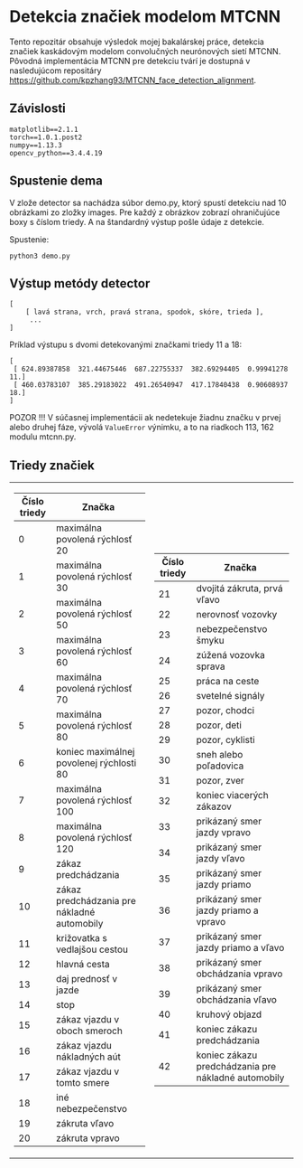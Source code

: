 # Detekcia značiek modelom MTCNN

Tento repozitár obsahuje výsledok mojej bakalárskej práce, detekcia značiek kaskádovým modelom convolučných neurónových sietí MTCNN. Pôvodná implementácia MTCNN pre detekciu tvárí je dostupná v nasledujúcom repositáry https://github.com/kpzhang93/MTCNN_face_detection_alignment. 


## Závislosti

```
matplotlib==2.1.1
torch==1.0.1.post2
numpy==1.13.3
opencv_python==3.4.4.19
```

## Spustenie dema

V zlože detector sa nachádza súbor demo.py, ktorý spustí detekciu nad 10 obrázkami zo zložky images. Pre každý z obrázkov zobrazí ohraničujúce boxy s číslom triedy. A na štandardný výstup pošle údaje z detekcie.

Spustenie:
```
python3 demo.py
```

## Výstup metódy detector

```
[
    [ lavá strana, vrch, pravá strana, spodok, skóre, trieda ],
     ...
] 
```

Príklad výstupu s dvomi detekovanými značkami triedy 11 a 18: 
```
[
 [ 624.89387858  321.44675446  687.22755337  382.69294405  0.99941278  11.]
 [ 460.03783107  385.29183022  491.26540947  417.17840438  0.90608937  18.]
]
```

POZOR !!!
V súčasnej implementácii ak nedetekuje žiadnu značku v prvej alebo druhej fáze, vývolá ```ValueError``` výnimku,  a to na riadkoch  113, 162 modulu mtcnn.py.

## Triedy značiek
<table>
<tr></tr>
<tr><td>

|Číslo triedy |  Značka |
--- | --- | 
0 | maximálna povolená rýchlosť 20
1 | maximálna povolená rýchlosť 30
2 | maximálna povolená rýchlosť 50
3 | maximálna povolená rýchlosť 60
4 | maximálna povolená rýchlosť 70
5 | maximálna povolená rýchlosť 80
6 | koniec maximálnej povolenej rýchlosti 80
7 | maximálna povolená rýchlosť 100
8 | maximálna povolená rýchlosť 120
9 | zákaz predchádzania
10 | zákaz predchádzania pre nákladné automobily
11 | križovatka s vedlajšou cestou
12 | hlavná cesta
13 | daj prednosť v jazde
14 | stop
15 | zákaz vjazdu v oboch smeroch
16 | zákaz vjazdu nákladných aút
17 | zákaz vjazdu v tomto smere
18 | iné nebezpečenstvo
19 | zákruta vľavo
20 | zákruta vpravo

</td><td>
  
|Číslo triedy |  Značka |
--- | --- |
21 | dvojitá zákruta, prvá vľavo
22 | nerovnosť vozovky
23 | nebezpečenstvo šmyku
24 | zúžená vozovka sprava
25 | práca na ceste
26 | svetelné signály
27 | pozor, chodci
28 | pozor, deti
29 | pozor, cyklisti
30 | sneh alebo poľadovica
31 | pozor, zver
32 | koniec viacerých zákazov
33 | prikázaný smer jazdy vpravo
34 | prikázaný smer jazdy vľavo
35 | prikázaný smer jazdy priamo
36 | prikázaný smer jazdy priamo a vpravo
37 | prikázaný smer jazdy priamo a vľavo
38 | prikázaný smer obchádzania vpravo
39 | prikázaný smer obchádzania vľavo
40 | kruhový objazd
41 | koniec zákazu predchádzania
42 | koniec zákazu predchádzania pre nákladné automobily

</td></tr> </table>
